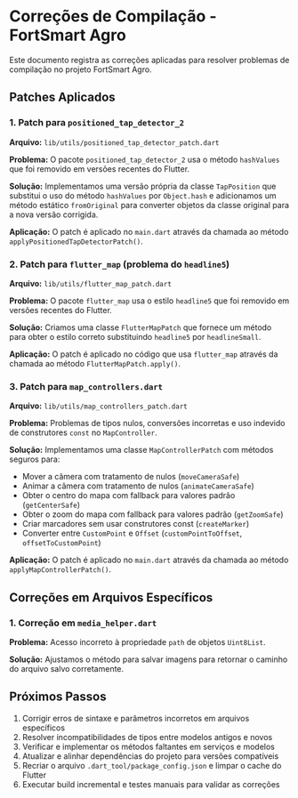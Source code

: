 # Correções de Compilação - FortSmart Agro

Este documento registra as correções aplicadas para resolver problemas de compilação no projeto FortSmart Agro.

## Patches Aplicados

### 1. Patch para `positioned_tap_detector_2`

**Arquivo:** `lib/utils/positioned_tap_detector_patch.dart`

**Problema:** O pacote `positioned_tap_detector_2` usa o método `hashValues` que foi removido em versões recentes do Flutter.

**Solução:** Implementamos uma versão própria da classe `TapPosition` que substitui o uso do método `hashValues` por `Object.hash` e adicionamos um método estático `fromOriginal` para converter objetos da classe original para a nova versão corrigida.

**Aplicação:** O patch é aplicado no `main.dart` através da chamada ao método `applyPositionedTapDetectorPatch()`.

### 2. Patch para `flutter_map` (problema do `headline5`)

**Arquivo:** `lib/utils/flutter_map_patch.dart`

**Problema:** O pacote `flutter_map` usa o estilo `headline5` que foi removido em versões recentes do Flutter.

**Solução:** Criamos uma classe `FlutterMapPatch` que fornece um método para obter o estilo correto substituindo `headline5` por `headlineSmall`.

**Aplicação:** O patch é aplicado no código que usa `flutter_map` através da chamada ao método `FlutterMapPatch.apply()`.

### 3. Patch para `map_controllers.dart`

**Arquivo:** `lib/utils/map_controllers_patch.dart`

**Problema:** Problemas de tipos nulos, conversões incorretas e uso indevido de construtores `const` no `MapController`.

**Solução:** Implementamos uma classe `MapControllerPatch` com métodos seguros para:
- Mover a câmera com tratamento de nulos (`moveCameraSafe`)
- Animar a câmera com tratamento de nulos (`animateCameraSafe`)
- Obter o centro do mapa com fallback para valores padrão (`getCenterSafe`)
- Obter o zoom do mapa com fallback para valores padrão (`getZoomSafe`)
- Criar marcadores sem usar construtores const (`createMarker`)
- Converter entre `CustomPoint` e `Offset` (`customPointToOffset`, `offsetToCustomPoint`)

**Aplicação:** O patch é aplicado no `main.dart` através da chamada ao método `applyMapControllerPatch()`.

## Correções em Arquivos Específicos

### 1. Correção em `media_helper.dart`

**Problema:** Acesso incorreto à propriedade `path` de objetos `Uint8List`.

**Solução:** Ajustamos o método para salvar imagens para retornar o caminho do arquivo salvo corretamente.

## Próximos Passos

1. Corrigir erros de sintaxe e parâmetros incorretos em arquivos específicos
2. Resolver incompatibilidades de tipos entre modelos antigos e novos
3. Verificar e implementar os métodos faltantes em serviços e modelos
4. Atualizar e alinhar dependências do projeto para versões compatíveis
5. Recriar o arquivo `.dart_tool/package_config.json` e limpar o cache do Flutter
6. Executar build incremental e testes manuais para validar as correções
